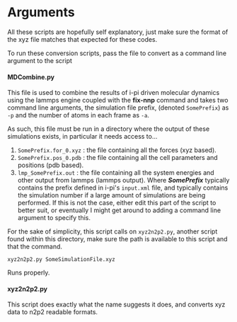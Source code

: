 # Arguments

All these scripts are hopefully self explanatory, just make sure the format of the xyz file matches that expected for these codes.

To run these conversion scripts, pass the file to convert as a command line argument to the script

#### MDCombine.py

This file is used to combine the results of i-pi driven molecular dynamics using the lammps engine coupled with the **fix-nnp** command and takes two command line arguments, the simulation file prefix, (denoted `SomePrefix`) as `-p` and the number of atoms in each frame as `-a`.

As such, this file must be run in a directory where the output of these simulations exists, in particular it needs access to...
1. `SomePrefix.for_0.xyz` : the file containing all the forces (xyz based).
2. `SomePrefix.pos_0.pdb` : the file containing all the cell parameters and positions (pdb based).
3. `lmp_SomePrefix.out` : the file containing all the system energies and other output from lammps (lammps output).
Where ***SomePrefix*** typically contains the prefix defined in i-pi's `input.xml` file, and typically contains the simulation number if a large amount of simulations are being performed.
If this is not the case, either edit this part of the script to better suit, or eventually I might get around to adding a command line argument to specify this.

For the sake of simplicity, this script calls on `xyz2n2p2.py`, another script found within this directory, make sure the path is available to this script and that the command.
    
    xyz2n2p2.py SomeSimulationFile.xyz

Runs properly.

#### xyz2n2p2.py

This script does exactly what the name suggests it does, and converts xyz data to n2p2 readable formats.
